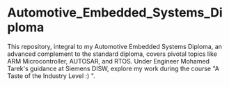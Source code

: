 # Automotive_Embedded_Systems_Diploma
This repository, integral to my Automotive Embedded Systems Diploma, an advanced complement to the standard diploma, covers pivotal topics like ARM Microcontroller, AUTOSAR, and RTOS. Under Engineer Mohamed Tarek's guidance at Siemens DISW, explore my work during the course "A Taste of the Industry Level :) ".
